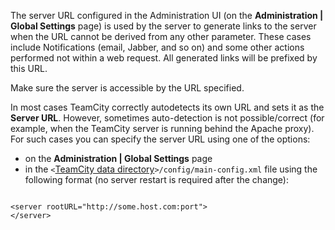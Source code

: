 [//]: # (title: Configuring Server URL)
[//]: # (auxiliary-id: Configuring Server URL)

The server URL configured in the Administration UI (on the __Administration | Global Settings__ page) is used by the server to generate links to the server  when the URL cannot be derived from any other parameter. These cases include Notifications (email, Jabber, and so on) and some other actions performed not within a web request. All generated links will be prefixed by this URL. 



Make sure the server is accessible by the URL specified.



In most cases TeamCity correctly autodetects its own URL and sets it as the __Server URL__. However, sometimes auto-detection is not possible/correct (for example, when the TeamCity server is running behind the Apache proxy). For such cases you can specify the server URL using one of the options: 
* on the __Administration |  Global Settings__ page  
* in the `<`[TeamCity data directory](teamcity-data-directory.md)`>/config/main-config.xml` file using the following format (no server restart is required after the change):

```Shell
    
<server rootURL="http://some.host.com:port">
</server>
        
```


